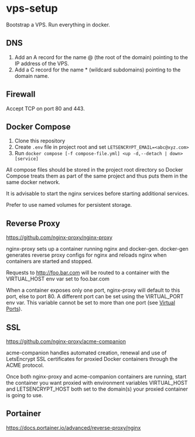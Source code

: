 # vps-setup
Bootstrap a VPS. Run everything in docker.

## DNS
1. Add an A record for the name @ (the root of the domain) pointing to the IP address of the VPS.
2. Add a C record for the name * (wildcard subdomains) pointing to the domain name.

## Firewall
Accept TCP on port 80 and 443.

## Docker Compose
1. Clone this repository
2. Create `.env` file in project root and set `LETSENCRYPT_EMAIL=<abc@xyz.com>`
3. Run `docker compose [-f compose-file.yml] <up -d,--detach | down> [service]`

All compose files should be stored in the project root directory so Docker Compose treats them as part of the same
project and thus puts them in the same docker network.

It is advisable to start the nginx services before starting additional services.

Prefer to use named volumes for persistent storage.

## Reverse Proxy
https://github.com/nginx-proxy/nginx-proxy

nginx-proxy sets up a container running nginx and docker-gen.
docker-gen generates reverse proxy configs for nginx and reloads nginx when containers are started and stopped.

Requests to http://foo.bar.com will be routed to a container with the VIRTUAL_HOST env var set to foo.bar.com

When a container exposes only one port, nginx-proxy will default to this port, else to port 80.
A different port can be set using the VIRTUAL_PORT env var. This variable cannot be set to more than one port
(see [Virtual Ports](https://github.com/nginx-proxy/nginx-proxy/tree/main/docs#virtual-ports)).

## SSL
https://github.com/nginx-proxy/acme-companion

acme-companion handles automated creation, renewal and use of LetsEncrypt SSL certificates for proxied Docker containers
through the ACME protocol.

Once both nginx-proxy and acme-companion containers are running, start the container you want proxied with
environment variables VIRTUAL_HOST and LETSENCRYPT_HOST both set to the domain(s) your proxied container is going to use.

## Portainer
https://docs.portainer.io/advanced/reverse-proxy/nginx


